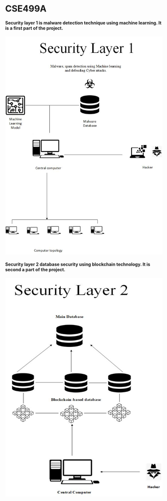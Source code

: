# CSE499A

#### Security layer 1 is malware detection technique using machine learning. It is a first part of the project. 
<img src="image/CSE499_Layer_1.jpg" alt="Alt text" title="Layer_1" width="700" height="700">

#### Security layer 2 database security using blockchain technology. It is second a part of the project.
<img src="image/CSE499_Layer_2.jpg" alt="Alt text" title="Layer_2" width="700" height="700">